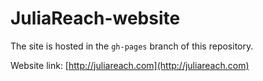 # JuliaReach-website

The site is hosted in the `gh-pages` branch of this repository.

Website link: [http://juliareach.com](http://juliareach.com)

